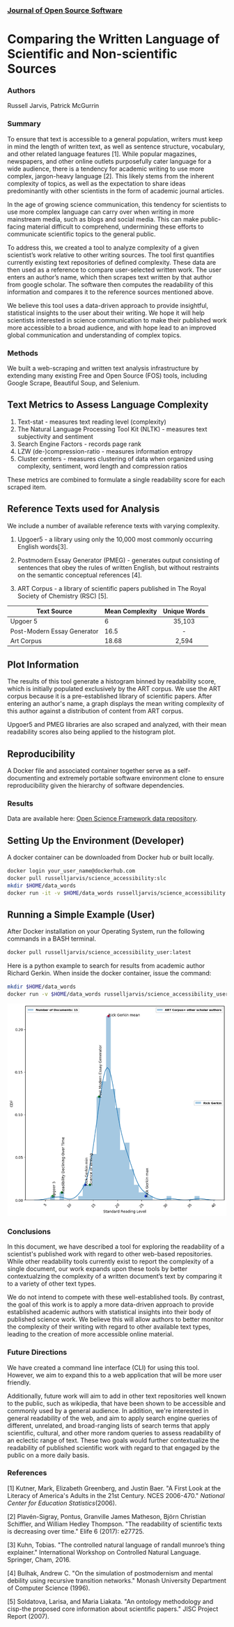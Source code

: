 ﻿

### [Journal of Open Source Software](https://joss.readthedocs.io/en/latest/submitting.html)

# Comparing the Written Language of Scientific and Non-scientific Sources

### Authors
Russell Jarvis, Patrick McGurrin

### Summary
To ensure that text is accessible to a general population, writers must keep in mind the length of written text, as well as sentence structure, vocabulary, and other related language features [1]. While popular magazines, newspapers, and other online outlets purposefully cater language for a wide audience, there is a tendency for academic writing to use more complex, jargon-heavy language [2]. This likely stems from the inherent complexity of topics, as well as the expectation to share ideas predominantly with other scientists in the form of academic journal articles.

In the age of growing science communication, this tendency for scientists to use more complex language can carry over when writing in more mainstream media, such as blogs and social media. This can make public-facing material difficult to comprehend, undermining these efforts to communicate scientific topics to the general public.

To address this, we created a tool to analyze complexity of a given scientist’s work relative to other writing sources. The tool first quantifies currently existing text repositories of defined complexity. These data are then used as a reference to compare user-selected written work. The user enters an author’s name, which then scrapes text written by that author from google scholar. The software then computes the readability of this information and compares it to the reference sources mentioned above.

We believe this tool uses a data-driven approach to provide insightful, statistical insights to the user about their writing. We hope it will help scientists interested in science communication to make their published work more accessible to a broad audience, and with hope lead to an improved global communication and understanding of complex topics.

### Methods
We built a web-scraping and written text analysis infrastructure by extending many existing Free and Open Source (FOS) tools, including Google Scrape, Beautiful Soup, and Selenium.

## Text Metrics to Assess Language Complexity
1.  Text-stat - measures text reading level (complexity)
2.  The Natural Language Processing Tool Kit (NLTK) - measures text subjectivity and sentiment
3.  Search Engine Factors - records page rank
4.  LZW (de-)compression-ratio - measures information entropy
5.  Cluster centers - measures clustering of data when organized using complexity, sentiment, word length and compression  ratios

These metrics are combined to formulate a single readability score for each scraped item. 

## Reference Texts used for Analysis
We include a number of available reference texts with varying complexity. 

1.  Upgoer5 - a library using only the 10,000 most commonly occurring English words[3].

2.  Postmodern Essay Generator (PMEG) - generates output consisting of sentences that obey the rules of written English, but without restraints on the semantic conceptual references [4].

3.  ART Corpus - a library of scientific papers published in The Royal Society of Chemistry (RSC) [5].


| Text Source | Mean Complexity | Unique Words |
|----------|----------|:-------------:|
| Upgoer 5                                     | 6                               | 35,103 |
| Post-Modern Essay Generator                  | 16.5                            | -  |
| Art Corpus                                   | 18.68                           | 2,594 |

## Plot Information 
The results of this tool generate a histogram binned by readability score, which is initially populated exclusively by the ART corpus. We use the ART corpus because it is a pre-established library of scientific papers. After entering an author's name, a graph displays the mean writing complexity of this author against a distribution of content from ART corpus.

Upgoer5 and PMEG libraries are also scraped and analyzed, with their mean readability scores also being applied to the histogram plot. 

## Reproducibility
A Docker file and associated container together serve as a self-documenting and extremely portable software environment clone to ensure reproducibility given the hierarchy of software dependencies.

### Results
Data are available here: [Open Science Framework data repository](https://osf.io/dashboard).

## Setting Up the Environment (Developer)
A docker container can be downloaded from Docker hub or built locally.
```BASH
docker login your_user_name@dockerhub.com
docker pull russelljarvis/science_accessibility:slc
mkdir $HOME/data_words
docker run -it -v $HOME/data_words russelljarvis/science_accessibility:slc
```
## Running a Simple Example (User)
After Docker installation on your Operating System, run the following commands in a BASH terminal.
```BASH
docker pull russelljarvis/science_accessibility_user:latest
```
Here is a python example to search for results from academic author Richard Gerkin. When inside the docker container, issue the command:
```BASH
mkdir $HOME/data_words
docker run -v $HOME/data_words russelljarvis/science_accessibility_user "R Gerkin"
```

![Specific Author Relative to Distribution](for_markdown_repository.png)


### Conclusions
In this document, we have described a tool for exploring the readability of a scientist's published work with regard to other web-based repositories. While other readability tools currently exist to report the complexity of a single document, our work expands upon these tools by better contextualzing the complexity of a written document’s text by comparing it to a variety of other text types. 

We do not intend to compete with these well-established tools. By contrast, the goal of this work is to apply a more data-driven approach to provide established academic authors with statistical insights into their body of published science work. We believe this will allow authors to better monitor the complexity of their writing with regard to other available text types, leading to the creation of more accessible online material.

### Future Directions
We have created a command line interface (CLI) for using this tool. However, we aim to expand this to a web application that will be more user friendly. 

Additionally, future work will aim to add in other text repositories well known to the public, such as wikipedia, that have been shown to be accessible and commonly used by a general audience. In addition, we're interested in general readability of the web, and aim to apply search engine queries of different, unrelated, and broad-ranging lists of search terms that apply scientific, cultural, and other more random queries to assess readability of an eclectic range of text. These two goals would further contextualize the readability of published scientific work with regard to that engaged by the public on a more daily basis.

### References
[1] Kutner, Mark, Elizabeth Greenberg, and Justin Baer. "A First Look at the Literacy of America's Adults in the 21st Century. NCES 2006-470." _National Center for Education Statistics_(2006).

[2] Plavén-Sigray, Pontus, Granville James Matheson, Björn Christian Schiffler, and William Hedley Thompson. "The readability of scientific texts is decreasing over time." Elife 6 (2017): e27725.

[3] Kuhn, Tobias. "The controlled natural language of randall munroe’s thing explainer." International Workshop on Controlled Natural Language. Springer, Cham, 2016.

[4] Bulhak, Andrew C. "On the simulation of postmodernism and mental debility using recursive transition networks." Monash University Department of Computer Science (1996).  

[5] Soldatova, Larisa, and Maria Liakata. "An ontology methodology and cisp-the proposed core information about scientific papers." JISC Project Report (2007).
